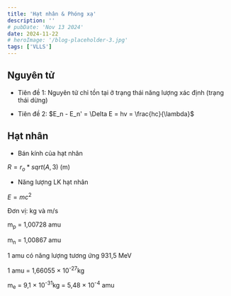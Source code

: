 ```yaml
---
title: 'Hạt nhân & Phóng xạ'
description: ''
# pubDate: 'Nov 13 2024'
date: 2024-11-22
# heroImage: '/blog-placeholder-3.jpg'
tags: ['VLLS']
---
```


## Nguyên tử

- Tiên đề 1: Nguyên tử chỉ tồn tại ở trạng thái năng lượng xác định (trạng thái dừng)

- Tiên đề 2: $E_n - E_n' = \Delta E = hv = \frac{hc}{\lambda}$

## Hạt nhân

- Bán kính của hạt nhân

$R = r_o*sqrt(A,3)$ (m)

- Năng lượng LK hạt nhân

$E = mc^2$

Đơn vị: kg và m/s

m<sub>p</sub> = 1,00728 amu

m<sub>n</sub> = 1,00867 amu

1 amu có năng lượng tương ứng 931,5 MeV

1 amu  =  1,66055 × 10<sup>-27</sup>kg

m<sub>e</sub>  =  9,1 × 10<sup>-31</sup>kg = 5,48 × 10<sup>-4</sup> amu
